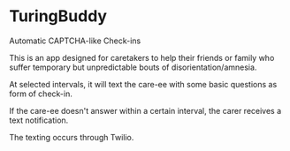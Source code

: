 # TuringBuddy
Automatic CAPTCHA-like Check-ins

This is an app designed for caretakers to help their friends or family who suffer temporary but unpredictable bouts of disorientation/amnesia.

At selected intervals, it will text the care-ee with some basic questions as form of check-in.

If the care-ee doesn't answer within a certain interval, the carer receives a text notification.

The texting occurs through Twilio.
